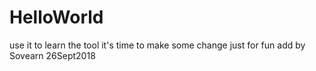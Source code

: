 # HelloWorld
use it to learn the tool
it's time to make some change
just for fun
add by Sovearn 26Sept2018
